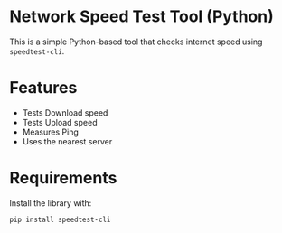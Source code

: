 #  Network Speed Test Tool (Python)

This is a simple Python-based tool that checks internet speed using `speedtest-cli`.

# Features
- Tests Download speed
- Tests Upload speed
- Measures Ping
- Uses the nearest server

# Requirements

Install the library with:

```bash
pip install speedtest-cli
